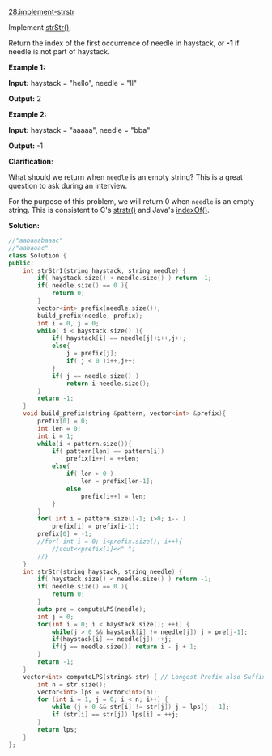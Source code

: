 [28.implement-strstr](https://leetcode.com/problems/implement-strstr/)  

Implement [strStr()](http://www.cplusplus.com/reference/cstring/strstr/).

Return the index of the first occurrence of needle in haystack, or **\-1** if needle is not part of haystack.

**Example 1:**

  
**Input:** haystack = "hello", needle = "ll"
  
**Output:** 2
  

**Example 2:**

  
**Input:** haystack = "aaaaa", needle = "bba"
  
**Output:** -1
  

**Clarification:**

What should we return when `needle` is an empty string? This is a great question to ask during an interview.

For the purpose of this problem, we will return 0 when `needle` is an empty string. This is consistent to C's [strstr()](http://www.cplusplus.com/reference/cstring/strstr/) and Java's [indexOf()](https://docs.oracle.com/javase/7/docs/api/java/lang/String.html#indexOf(java.lang.String)).  



**Solution:**  

```cpp
//"aabaaabaaac"
//"aabaaac"
class Solution {
public:
    int strStr1(string haystack, string needle) {
        if( haystack.size() < needle.size() ) return -1;
        if( needle.size() == 0 ){
            return 0;
        }
        vector<int> prefix(needle.size());
        build_prefix(needle, prefix);
        int i = 0, j = 0;
        while( i < haystack.size() ){
            if( haystack[i] == needle[j])i++,j++;
            else{
                j = prefix[j];
                if( j < 0 )i++,j++;
            }
            if( j == needle.size() )
                return i-needle.size();
        }
        return -1;
    }
    void build_prefix(string &pattern, vector<int> &prefix){
        prefix[0] = 0;
        int len = 0;
        int i = 1;
        while(i < pattern.size()){
            if( pattern[len] == pattern[i])
                prefix[i++] = ++len;
            else{
                if( len > 0 )
                    len = prefix[len-1];
                else
                    prefix[i++] = len; 
            }
        }
        for( int i = pattern.size()-1; i>0; i-- )
            prefix[i] = prefix[i-1];
        prefix[0] = -1;
        //for( int i = 0; i<prefix.size(); i++){
            //cout<<prefix[i]<<" ";
        //}
    }
    int strStr(string haystack, string needle) {
        if( haystack.size() < needle.size() ) return -1;
        if( needle.size() == 0 ){
            return 0;
        }
        auto pre = computeLPS(needle);
        int j = 0;
        for(int i = 0; i < haystack.size(); ++i) {
            while(j > 0 && haystack[i] != needle[j]) j = pre[j-1];
            if(haystack[i] == needle[j]) ++j;
            if(j == needle.size()) return i - j + 1;
        }
        return -1;
    }
    vector<int> computeLPS(string& str) { // Longest Prefix also Suffix
        int n = str.size();
        vector<int> lps = vector<int>(n);
        for (int i = 1, j = 0; i < n; i++) {
            while (j > 0 && str[i] != str[j]) j = lps[j - 1];
            if (str[i] == str[j]) lps[i] = ++j;
        }
        return lps;
    }
};
```
      